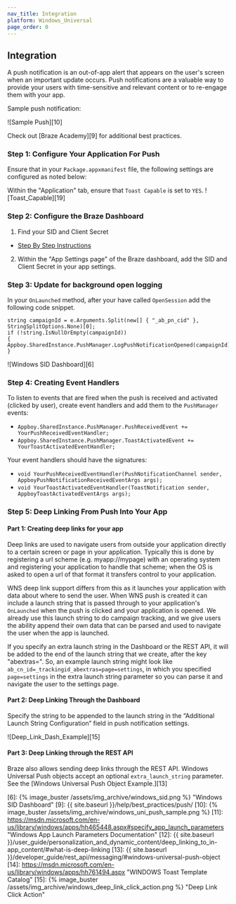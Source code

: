 ```yaml
---
nav_title: Integration
platform: Windows_Universal
page_order: 0
---
```

## Integration

A push notification is an out-of-app alert that appears on the user's screen when an important update occurs. Push notifications are a valuable way to provide your users with time-sensitive and relevant content or to re-engage them with your app.

Sample push notification:

![Sample Push][10]

Check out [Braze Academy][9] for additional best practices.

### Step 1: Configure Your Application For Push

Ensure that in your `Package.appxmanifest` file, the following settings are configured as noted below:

Within the "Application" tab, ensure that `Toast Capable` is set to `YES`.
  ![Toast_Capable][19]

### Step 2: Configure the Braze Dashboard

1. Find your SID and Client Secret
  - [Step By Step Instructions][4]

2. Within the "App Settings page" of the Braze dashboard, add the SID and Client Secret in your app settings.

### Step 3: Update for background open logging

In your `OnLaunched` method, after your have called `OpenSession` add the following code snippet.

```
string campaignId = e.Arguments.Split(new[] { "_ab_pn_cid" }, StringSplitOptions.None)[0];
if (!string.IsNullOrEmpty(campaignId))
{
Appboy.SharedInstance.PushManager.LogPushNotificationOpened(campaignId);          
}
```

![Windows SID Dashboard][6]

### Step 4: Creating Event Handlers

To listen to events that are fired when the push is received and activated (clicked by user), create event handlers and add them to the `PushManager` events:

- `Appboy.SharedInstance.PushManager.PushReceivedEvent += YourPushReceivedEventHandler;`
- `Appboy.SharedInstance.PushManager.ToastActivatedEvent += YourToastActivatedEventHandler;`

Your event handlers should have the signatures:

- `void YourPushReceivedEventHandler(PushNotificationChannel sender, AppboyPushNotificationReceivedEventArgs args);`
- `void YourToastActivatedEventHandler(ToastNotification sender, AppboyToastActivatedEventArgs args);`

### Step 5: Deep Linking From Push Into Your App

#### Part 1: Creating deep links for your app

Deep links are used to navigate users from outside your application directly to a certain screen or page in your application. Typically this is done by registering a url scheme (e.g. myapp://mypage) with an operating system and registering your application to handle that scheme; when the OS is asked to open a url of that format it transfers control to your application.

WNS deep link support differs from this as it launches your application with data about where to send the user. When WNS push is created it can include a launch string that is passed through to your application's `OnLaunched` when the push is clicked and your application is opened. We already use this launch string to do campaign tracking, and we give users the ability append their own data that can be parsed and used to navigate the user when the app is launched.

If you specify an extra launch string in the Dashboard or the REST API, it will be added to the end of the launch string that we create, after the key "abextras=". So, an example launch string might look like `ab_cn_id=_trackingid_abextras=page=settings`, in which you specified `page=settings` in the extra launch string parameter so you can parse it and navigate the user to the settings page.

#### Part 2: Deep Linking Through the Dashboard

Specify the string to be appended to the launch string in the “Additional Launch String Configuration” field in push notification settings.

![Deep_Link_Dash_Example][15]

#### Part 3: Deep Linking through the REST API

Braze also allows sending deep links through the REST API. Windows Universal Push objects accept an optional `extra_launch_string` parameter. See the [Windows Universal Push Object Example.][13]

[4]: http://msdn.microsoft.com/en-us/library/windows/apps/hh465407.aspx
[6]: {% image_buster /assets/img_archive/windows_sid.png %} "Windows SID Dashboard"
[9]: {{ site.baseurl }}/help/best_practices/push/
[10]: {% image_buster /assets/img_archive/windows_uni_push_sample.png %}
[11]: https://msdn.microsoft.com/en-us/library/windows/apps/hh465448.aspx#specify_app_launch_parameters "Windows App Launch Parameters Documentation"
[12]: {{ site.baseurl }}/user_guide/personalization_and_dynamic_content/deep_linking_to_in-app_content/#what-is-deep-linking
[13]: {{ site.baseurl }}/developer_guide/rest_api/messaging/#windows-universal-push-object
[14]: https://msdn.microsoft.com/en-us/library/windows/apps/hh761494.aspx "WINDOWS Toast Template Catalog"
[15]: {% image_buster /assets/img_archive/windows_deep_link_click_action.png %} "Deep Link Click Action"

